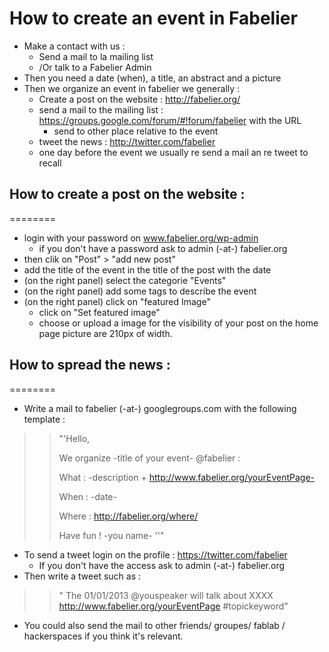 How to create an event in Fabelier
========

* Make a contact with us : 
	* Send a mail to la mailing list
	* /Or talk to a Fabelier Admin 
* Then you need a date (when), a title, an abstract and a picture
* Then  we organize an event in fabelier we generally : 
	* Create a post on the website : http://fabelier.org/
	* send a mail to the mailing list : https://groups.google.com/forum/#!forum/fabelier with the URL 
		* send to other place relative to the event
	* tweet the news : http://twitter.com/fabelier
	* one day before the event we usually re send a mail an re tweet to recall


## How to create a post on the website : 
========
* login with your password on www.fabelier.org/wp-admin
	* if you don't have a password ask to admin (-at-) fabelier.org
* then clik on "Post" > "add new post"
* add the title of the event in the title of the post with the date 
* (on the right panel) select the categorie "Events"
* (on the right panel) add some tags to describe the event
* (on the right panel) click on "featured Image"
	* click on "Set featured image"
	* choose or upload a image for the visibility of your post on the home page picture are 210px of width.


## How to spread the news : 
========
*  Write a mail to fabelier (-at-) googlegroups.com with the following template : 
>>	"'Hello, 
>>
>>	We organize -title of your event- @fabelier :
>>
>>	What : -description + http://www.fabelier.org/yourEventPage-
>>
>>	When : -date-
>>
>>	Where : http://fabelier.org/where/
>>
>>	Have fun !
>>	-you name- ''"

*  To send a tweet login on the profile :  https://twitter.com/fabelier
	* If you don't have the access ask to admin (-at-) fabelier.org
* Then write a tweet such as :
>>	" The 01/01/2013 @youspeaker 
>>	will talk about XXXX http://www.fabelier.org/yourEventPage #topickeyword"

*  You could also send the mail to other friends/ groupes/ fablab / hackerspaces if you think it's relevant.
